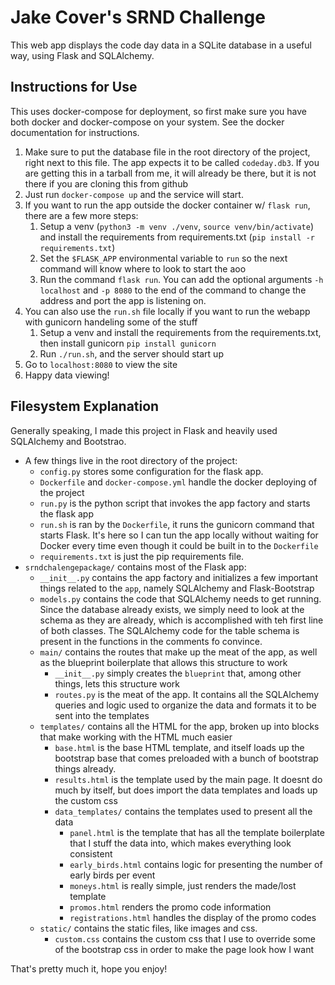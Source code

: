 # Jake Cover's SRND Challenge

This web app displays the code day data in a SQLite database in a useful way, using Flask and SQLAlchemy.

## Instructions for Use

This uses docker-compose for deployment, so first make sure you have both docker and docker-compose on your system. See the docker documentation for instructions.

1. Make sure to put the database file in the root directory of the project, right next to this file. The app expects it to be called `codeday.db3`. If you are getting this in a tarball from me, it will already be there, but it is not there if you are cloning this from github
2. Just run `docker-compose up` and the service will start. 
3. If you want to run the app outside the docker container w/ `flask run`, there are a few more steps:
    1. Setup a venv (`python3 -m venv ./venv`, `source venv/bin/activate`) and install the requirements from requirements.txt (`pip install -r requirements.txt`)
    2. Set the `$FLASK_APP` environmental variable to `run` so the next command will know where to look to start the aoo
    3. Run the command `flask run`. You can add the optional arguments `-h localhost` and `-p 8080` to the end of the command to change the address and port the app is listening on.  
4. You can also use the `run.sh` file locally if you want to run the webapp with gunicorn handeling some of the stuff
    1. Setup a venv and install the requirements from the requirements.txt, then install gunicorn `pip install gunicorn`
    2. Run `./run.sh`, and the server should start up
5. Go to `localhost:8080` to view the site
6. Happy data viewing!


## Filesystem Explanation

Generally speaking, I made this project in Flask and heavily used SQLAlchemy and Bootstrao.

* A few things live in the root directory of the project: 
    * `config.py` stores some configuration for the flask app. 
    * `Dockerfile` and `docker-compose.yml` handle the docker deploying of the project
    * `run.py` is the python script that invokes the app factory and starts the flask app
    * `run.sh` is ran by the `Dockerfile`, it runs the gunicorn command that starts Flask. It's here so I can tun the app locally without waiting for Docker every time even though it could be built in to the `Dockerfile`
    * `requirements.txt` is just the pip requirements file.
* `srndchalengepackage/` contains most of the Flask app:
    * `__init__.py` contains the app factory and initializes a few important things related to the `app`, namely SQLAlchemy and Flask-Bootstrap
    * `models.py` contains the code that SQLAlchemy needs to get running. Since the database already exists, we simply need to look at the schema as they are already, which is accomplished with teh first line of both classes. The SQLAlchemy code for the table schema is present in the functions in the comments fo convince.
    * `main/` contains the routes that make up the meat of the app, as well as the blueprint boilerplate that allows this structure to work
        * `__init__.py` simply creates the `blueprint` that, among other things, lets this structure work
        * `routes.py` is the meat of the app. It contains all the SQLAlchemy queries and logic used to organize the data and formats it to be sent into the templates
    * `templates/` contains all the HTML for the app, broken up into blocks that make working with the HTML much easier
        * `base.html` is the base HTML template, and itself loads up the bootstrap base that comes preloaded with a bunch of bootstrap things already.
        * `results.html` is the template used by the main page. It doesnt do much by itself, but does import the data templates and loads up the custom css
        * `data_templates/` contains the templates used to present all the data
            * `panel.html` is the template that has all the template boilerplate that I stuff the data into, which makes everything look consistent
            * `early_birds.html` contains logic for presenting the number of early birds per event
            * `moneys.html` is really simple, just renders the made/lost template
            * `promos.html` renders the promo code information
            * `registrations.html` handles the display of the promo codes
    * `static/` contains the static files, like images and css.
        * `custom.css` contains the custom css that I use to override some of the bootstrap css in order to make the page look how I want

That's pretty much it, hope you enjoy!

